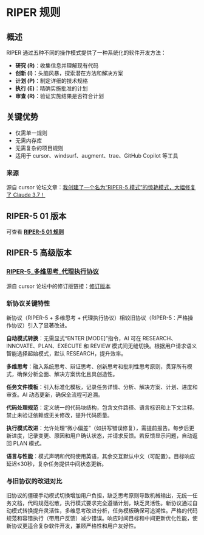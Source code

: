 # RIPER 规则

## 概述
RIPER 通过五种不同的操作模式提供了一种系统化的软件开发方法：

- **研究 (R)**：收集信息并理解现有代码
- **创新 (I)**：头脑风暴，探索潜在方法和解决方案
- **计划 (P)**：制定详细的技术规格
- **执行 (E)**：精确实施批准的计划
- **审查 (R)**：验证实施结果是否符合计划

## 关键优势
- 仅需单一规则
- 无需内存库
- 无需复杂的项目规则
- 适用于 cursor、windsurf、augment、trae、GitHub Copilot 等工具

### 来源
源自 cursor 论坛文章：[我创建了一个名为“RIPER-5 模式”的惊艳模式，大幅修复了 Claude 3.7！](https://forum.cursor.com/t/i-created-an-amazing-mode-called-riper-5-mode-fixes-claude-3-7-drastically/65516)

## RIPER-5 01 版本
可查看 **[RIPER-5 01 规则](RIPER/RIPER-5-01-version)**

## RIPER-5 高级版本
### [RIPER-5_多维思考_代理执行协议](RIPER/RIPER-5_MULTIDIMENSIONAL_THINKING-AGENT_EXECUTION_PROTOCOL)  
源自 cursor 论坛中的修订版链接：[修订版本](https://forum.cursor.com/t/i-created-an-amazing-mode-called-riper-5-mode-fixes-claude-3-7-drastically/65516/97)

### 新协议关键特性

新协议（RIPER-5 + 多维思考 + 代理执行协议）相较旧协议（RIPER-5：严格操作协议）引入了显著改进。

**自动模式转换**：无需显式“ENTER [MODE]”指令，AI 可在 RESEARCH、INNOVATE、PLAN、EXECUTE 和 REVIEW 模式间无缝切换。根据用户请求语义智能选择起始模式，默认 RESEARCH，提升效率。

**多维思考**：融入系统思考、辩证思考、创新思考和批判性思考原则，贯穿所有模式，确保分析全面、解决方案优化且具创造性。

**任务文件模板**：引入标准化模板，记录任务详情、分析、解决方案、计划、进度和审查。AI 动态更新，确保全流程可追溯。

**代码处理规范**：定义统一的代码块结构，包含文件路径、语言标识和上下文注释。禁止未验证依赖或无关修改，提升代码质量。

**执行模式改进**：允许处理“微小偏差”（如拼写错误修复），需提前报告。每步后更新进度，记录变更、原因和用户确认状态，并请求反馈。若反馈显示问题，自动返回 PLAN 模式。

**语言与性能**：模式声明和代码使用英语，其余交互默认中文（可配置）。目标响应延迟≤30秒，复杂任务提供中间状态更新。

### 与旧协议的改进对比

旧协议的僵硬手动模式切换增加用户负担，缺乏思考原则导致机械输出，无统一任务文档，代码规范松散，执行模式要求完全遵循计划，缺乏灵活性。新协议通过自动模式转换提升灵活性，多维思考改进分析，任务模板确保可追溯性。严格的代码规范和容错执行（带用户反馈）减少错误。响应时间目标和中间更新优化性能，使新协议更适合复杂软件开发，兼顾严格性和用户友好性。
